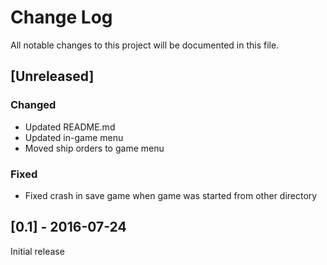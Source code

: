 # Change Log
All notable changes to this project will be documented in this file.

## [Unreleased]
### Changed
- Updated README.md
- Updated in-game menu
- Moved ship orders to game menu

### Fixed
- Fixed crash in save game when game was started from other directory

## [0.1] - 2016-07-24
Initial release
